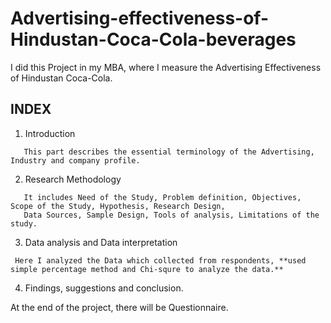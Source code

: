 # Advertising-effectiveness-of-Hindustan-Coca-Cola-beverages
I did this Project in my MBA, where I measure the Advertising Effectiveness of Hindustan Coca-Cola.  
## INDEX
1. Introduction
```
   This part describes the essential terminology of the Advertising, Industry and company profile.
```
2. Research Methodology
```
   It includes Need of the Study, Problem definition, Objectives, Scope of the Study, Hypothesis, Research Design, 
   Data Sources, Sample Design, Tools of analysis, Limitations of the study.
```
3. Data analysis and Data interpretation
 ```
  Here I analyzed the Data which collected from respondents, **used simple percentage method and Chi-squre to analyze the data.**
```
4. Findings, suggestions and conclusion.

At the end of the project, there will be Questionnaire.
